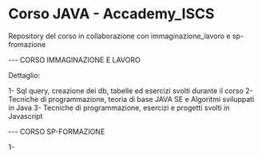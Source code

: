 # Corso JAVA - Accademy_ISCS

Repository del corso in collaborazione con immaginazione_lavoro e sp-fromazione 

--- CORSO IMMAGINAZIONE E LAVORO

Dettaglio:

1- Sql query, creazione dei db, tabelle ed esercizi svolti durante il corso
2- Tecniche di programmazione, teoria di base JAVA SE e Algoritmi sviluppati in Java
3- Tecniche di programmazione, esercizi e progetti svolti in Javascript

--- CORSO SP-FORMAZIONE

1-
